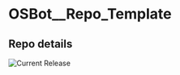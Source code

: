 # OSBot__Repo_Template

## Repo details

![Current Release](https://img.shields.io/badge/release-v0.11.5-blue)
